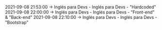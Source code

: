 2021-09-08 21:53:00 -> Inglés para Devs - Inglés para Devs - "Hardcoded"
2021-09-08 22:00:00 -> Inglés para Devs - Inglés para Devs - "Front-end" & "Back-end"
2021-09-08 22:10:00 -> Inglés para Devs - Inglés para Devs - "Bootstrap"
